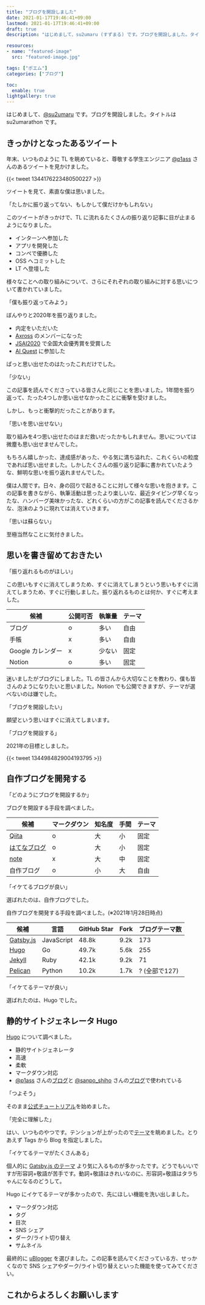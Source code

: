 ```yaml
---
title: "ブログを開設しました"
date: 2021-01-17T19:46:41+09:00
lastmod: 2021-01-17T19:46:41+09:00
draft: true
description: "はじめまして、su2umaru (すずまる) です。ブログを開設しました。タイトルは su2umarathon です。"

resources:
- name: "featured-image"
  src: "featured-image.jpg"

tags: ["ポエム"]
categories: ["ブログ"]

toc:
  enable: true
lightgallery: true
---
```


はじめまして、[@su2umaru](https://twitter.com/su2umaru) です。ブログを開設しました。タイトルは su2umarathon です。

<!--more-->

## きっかけとなったあるツイート

年末、いつものように TL を眺めていると、尊敬する学生エンジニア [@p1ass](https://twitter.com/p1ass) さんのあるツイートを見かけました。

{{< tweet 1344176223480500227 >}}

ツイートを見て、素直な僕は思いました。

「たしかに振り返ってない、もしかして僕だけかもしれない」

このツイートがきっかけで、TL に流れるたくさんの振り返り記事に目が止まるようになりました。

- インターンへ参加した
- アプリを開発した
- コンペで優勝した
- OSS へコミットした
- LT へ登壇した

様々なことへの取り組みについて、さらにそれぞれの取り組みに対する思いについて書かれていました。

「僕も振り返ってみよう」

ぼんやりと2020年を振り返りました。

- 内定をいただいた
- [Axross](https://axross-recipe.com/) のメンバーになった
- [JSAI2020](https://www.ai-gakkai.or.jp/jsai2020/) で全国大会優秀賞を受賞した
- [AI Quest](https://signate.jp/lp/ai-quest/2020) に参加した

ぱっと思い出せたのはたったこれだけでした。

「少ない」

この記事を読んでくださっている皆さんと同じことを思いました。1年間を振り返って、たった4つしか思い出せなかったことに衝撃を受けました。

しかし、もっと衝撃的だったことがあります。

「思いを思い出せない」

取り組みを4つ思い出せたのはまだ救いだったかもしれません。思いについては微塵も思い出せませんでした。

もちろん嬉しかった、達成感があった、やる気に満ち溢れた、これくらいの粒度であれば思い出せました。しかしたくさんの振り返り記事に書かれていたような、鮮明な思いを振り返れませんでした。

僕は人間です。日々、身の回りで起きることに対して様々な思いを抱きます。この記事を書きながら、執筆活動は思ったより楽しいな、最近タイピング早くなったな、ハンバーグ美味かったな、どれくらいの方がこの記事を読んでくださるかな、泡沫のように現れては消えていきます。

「思いは蘇らない」

至極当然なことに気付きました。

## 思いを書き留めておきたい

「振り返れるものがほしい」

この思いもすぐに消えてしまうため、すぐに消えてしまうという思いもすぐに消えてしまうため、すぐに行動しました。振り返れるものとは何か、すぐに考えました。

| 候補 | 公開可否 | 執筆量 | テーマ |
| - | - | - | - |
| ブログ | o | 多い | 自由 |
| 手帳 | x | 多い | 自由 |
| Google カレンダー | x | 少ない | 固定 |
| Notion | o | 多い | 固定 |

迷いましたがブログにしました。TL の皆さんから大切なことを教わり、僕も皆さんのようになりたいと思いました。Notion でも公開できますが、テーマが選べないのは嫌でした。

「ブログを開設したい」

願望という思いはすぐに消えてしまいます。

「ブログを開設する」

2021年の目標としました。

{{< tweet 1344984829004193795 >}}

## 自作ブログを開発する

「どのようにブログを開設するか」

ブログを開設する手段を調べました。

| 候補 | マークダウン | 知名度 | 手間 | テーマ |
| - | - | - | - | - |
| [Qiita](https://qiita.com/) | o | 大 | 小 | 固定 |
| [はてなブログ](https://hatenablog.com/) | o | 大 | 小 | 固定 |
| [note](https://note.com/)  | x | 大 | 中 | 固定 |
| 自作ブログ | o | 小 | 大 | 自由 |

「イケてるブログが良い」

選ばれたのは、自作ブログでした。

自作ブログを開発する手段を調べました。(※2021年1月28日時点)

| 候補 | 言語 | GitHub Star | Fork | ブログテーマ数 |
| - | - | - | - | - |
| [Gatsby.js](https://www.gatsbyjs.com/) | JavaScript | 48.8k | 9.2k | 173 |
| [Hugo](https://gohugo.io/) | Go | 49.7k | 5.6k | 255 |
| [Jekyll](http://jekyllrb-ja.github.io/) | Ruby | 42.1k | 9.2k | 71 |
| [Pelican](https://docs.getpelican.com/en/latest/) | Python | 10.2k | 1.7k | ? (全部で127) |

「イケてるテーマが良い」

選ばれたのは、Hugo でした。

## 静的サイトジェネレータ Hugo

[Hugo](https://gohugo.io/) について調べました。

- 静的サイトジェネレータ
- 高速
- 柔軟
- マークダウン対応
- [@p1ass](https://twitter.com/p1ass) さんの[ブログ](https://blog.p1ass.com/)と [@sanpo_shiho](https://twitter.com/sanpo_shiho) さんの[ブログ](https://sanposhiho.com/)で使われている

「つよそう」

そのまま[公式チュートリアル](https://gohugo.io/getting-started/quick-start/)を始めました。

「完全に理解した」

はい、いつものやつです。テンションが上がったので[テーマ](https://themes.gohugo.io/)を眺めました。とりあえず Tags から Blog を指定しました。

「イケてるテーマがたくさんある」

個人的に [Gatsby.js のテーマ](https://www.gatsbyjs.com/starters/) より気に入るものが多かったです。どうでもいいですが形容詞+敬語が苦手です。動詞+敬語はきれいなのに、形容詞+敬語はタラちゃんになるのどうして。

Hugo にイケてるテーマが多かったので、先にほしい機能を洗い出しました。

- マークダウン対応
- タグ
- 目次
- SNS シェア
- ダーク/ライト切り替え
- サムネイル

最終的に [uBlogger](https://themes.gohugo.io/ublogger/) を選びました。この記事を読んでくださっている方、せっかくなので SNS シェアやダーク/ライト切り替えといった機能を使ってみてください。

## これからよろしくお願いします